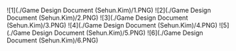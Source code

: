 ![1](./Game Design Document (Sehun.Kim)/1.PNG)
![2](./Game Design Document (Sehun.Kim)/2.PNG)
![3](./Game Design Document (Sehun.Kim)/3.PNG)
![4](./Game Design Document (Sehun.Kim)/4.PNG)
![5](./Game Design Document (Sehun.Kim)/5.PNG)
![6](./Game Design Document (Sehun.Kim)/6.PNG)
